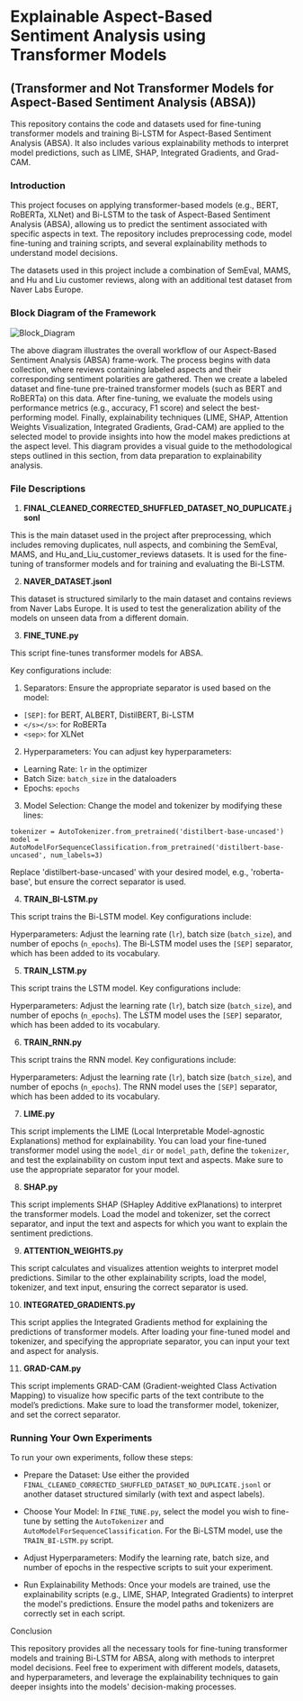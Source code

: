 # Explainable Aspect-Based Sentiment Analysis using Transformer Models 

## (Transformer and Not Transformer Models for Aspect-Based Sentiment Analysis (ABSA))

This repository contains the code and datasets used for fine-tuning transformer models and training Bi-LSTM for Aspect-Based Sentiment Analysis (ABSA). It also includes various explainability methods to interpret model predictions, such as LIME, SHAP, Integrated Gradients, and Grad-CAM.

### Introduction

This project focuses on applying transformer-based models (e.g., BERT, RoBERTa, XLNet) and Bi-LSTM to the task of Aspect-Based Sentiment Analysis (ABSA), allowing us to predict the sentiment associated with specific aspects in text. The repository includes preprocessing code, model fine-tuning and training scripts, and several explainability methods to understand model decisions.

The datasets used in this project include a combination of SemEval, MAMS, and Hu and Liu customer reviews, along with an additional test dataset from Naver Labs Europe.

### Block Diagram of the Framework
![Block_Diagram](https://github.com/user-attachments/assets/a0d277a9-ef95-4b8e-a108-045058da8e7c)

The above diagram illustrates the overall workflow of our Aspect-Based Sentiment Analysis (ABSA) frame-work. The process begins with data collection, where reviews containing labeled aspects and their corresponding sentiment polarities are gathered. Then we create a labeled dataset and fine-tune pre-trained transformer models (such as BERT and RoBERTa) on this data. After fine-tuning, we evaluate the models using performance metrics (e.g., accuracy, F1 score) and select the best-performing model. Finally, explainability techniques (LIME, SHAP, Attention Weights Visualization, Integrated Gradients, Grad-CAM) are applied to the selected model to provide insights into how the model makes predictions at the aspect level. This diagram provides a visual guide to the methodological steps outlined in this section, from data preparation to explainability analysis.



### File Descriptions

1. **FINAL_CLEANED_CORRECTED_SHUFFLED_DATASET_NO_DUPLICATE.jsonl**

This is the main dataset used in the project after preprocessing, which includes removing duplicates, null aspects, and combining the SemEval, MAMS, and Hu_and_Liu_customer_reviews datasets. It is used for the fine-tuning of transformer models and for training and evaluating the Bi-LSTM.

2. **NAVER_DATASET.jsonl**

This dataset is structured similarly to the main dataset and contains reviews from Naver Labs Europe. It is used to test the generalization ability of the models on unseen data from a different domain.

3. **FINE_TUNE.py**

This script fine-tunes transformer models for ABSA.

Key configurations include:

1. Separators: Ensure the appropriate separator is used based on the model:
- `[SEP]`: for BERT, ALBERT, DistilBERT, Bi-LSTM
- `</s></s>`: for RoBERTa
- `<sep>`: for XLNet
2. Hyperparameters: You can adjust key hyperparameters:
- Learning Rate: `lr` in the optimizer
- Batch Size: `batch_size` in the dataloaders
- Epochs: `epochs`
3. Model Selection: Change the model and tokenizer by modifying these lines:

```
tokenizer = AutoTokenizer.from_pretrained('distilbert-base-uncased')
model = AutoModelForSequenceClassification.from_pretrained('distilbert-base-uncased', num_labels=3)
```
Replace 'distilbert-base-uncased' with your desired model, e.g., 'roberta-base', but ensure the correct separator is used.

4. **TRAIN_BI-LSTM.py**

This script trains the Bi-LSTM model. Key configurations include:

Hyperparameters: Adjust the learning rate (`lr`), batch size (`batch_size`), and number of epochs (`n_epochs`).
The Bi-LSTM model uses the `[SEP]` separator, which has been added to its vocabulary.

5. **TRAIN_LSTM.py**

This script trains the LSTM model. Key configurations include:

Hyperparameters: Adjust the learning rate (`lr`), batch size (`batch_size`), and number of epochs (`n_epochs`).
The LSTM model uses the `[SEP]` separator, which has been added to its vocabulary.

6. **TRAIN_RNN.py**

This script trains the RNN model. Key configurations include:

Hyperparameters: Adjust the learning rate (`lr`), batch size (`batch_size`), and number of epochs (`n_epochs`).
The RNN model uses the `[SEP]` separator, which has been added to its vocabulary.

7. **LIME.py**

This script implements the LIME (Local Interpretable Model-agnostic Explanations) method for explainability. You can load your fine-tuned transformer model using the `model_dir` or `model_path`, define the `tokenizer`, and test the explainability on custom input text and aspects. Make sure to use the appropriate separator for your model.

8. **SHAP.py**

This script implements SHAP (SHapley Additive exPlanations) to interpret the transformer models. Load the model and tokenizer, set the correct separator, and input the text and aspects for which you want to explain the sentiment predictions.

9. **ATTENTION_WEIGHTS.py**

This script calculates and visualizes attention weights to interpret model predictions. Similar to the other explainability scripts, load the model, tokenizer, and text input, ensuring the correct separator is used.

10. **INTEGRATED_GRADIENTS.py**

This script applies the Integrated Gradients method for explaining the predictions of transformer models. After loading your fine-tuned model and tokenizer, and specifying the appropriate separator, you can input your text and aspect for analysis.

11. **GRAD-CAM.py**

This script implements GRAD-CAM (Gradient-weighted Class Activation Mapping) to visualize how specific parts of the text contribute to the model’s predictions. Make sure to load the transformer model, tokenizer, and set the correct separator.

### Running Your Own Experiments

To run your own experiments, follow these steps:

- Prepare the Dataset: Use either the provided `FINAL_CLEANED_CORRECTED_SHUFFLED_DATASET_NO_DUPLICATE.jsonl` or another dataset structured similarly (with text and aspect labels).

- Choose Your Model: In `FINE_TUNE.py`, select the model you wish to fine-tune by setting the `AutoTokenizer` and `AutoModelForSequenceClassification`. For the Bi-LSTM model, use the `TRAIN_BI-LSTM.py` script.

- Adjust Hyperparameters: Modify the learning rate, batch size, and number of epochs in the respective scripts to suit your experiment.

- Run Explainability Methods: Once your models are trained, use the explainability scripts (e.g., LIME, SHAP, Integrated Gradients) to interpret the model's predictions. Ensure the model paths and tokenizers are correctly set in each script.

Conclusion

This repository provides all the necessary tools for fine-tuning transformer models and training Bi-LSTM for ABSA, along with methods to interpret model decisions. Feel free to experiment with different models, datasets, and hyperparameters, and leverage the explainability techniques to gain deeper insights into the models' decision-making processes.
